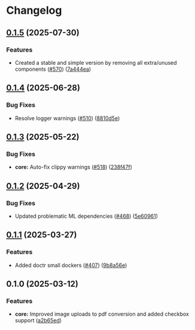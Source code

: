 # Changelog

## [0.1.5](https://github.com/lumina-ai-inc/chunkr/compare/chunkr-services-v0.1.4...chunkr-services-v0.1.5) (2025-07-30)


### Features

* Created a stable and simple version by removing all extra/unused components ([#570](https://github.com/lumina-ai-inc/chunkr/issues/570)) ([7a444ea](https://github.com/lumina-ai-inc/chunkr/commit/7a444eac4cab1e4f811997fc513a9f2db97aa5b3))

## [0.1.4](https://github.com/lumina-ai-inc/chunkr/compare/chunkr-services-v0.1.3...chunkr-services-v0.1.4) (2025-06-28)


### Bug Fixes

* Resolve logger warnings ([#510](https://github.com/lumina-ai-inc/chunkr/issues/510)) ([8810d5e](https://github.com/lumina-ai-inc/chunkr/commit/8810d5ec1ce03c12daa1bee98afed3fb2386cf5a))

## [0.1.3](https://github.com/lumina-ai-inc/chunkr/compare/chunkr-services-v0.1.2...chunkr-services-v0.1.3) (2025-05-22)


### Bug Fixes

* **core:** Auto-fix clippy warnings ([#518](https://github.com/lumina-ai-inc/chunkr/issues/518)) ([238f47f](https://github.com/lumina-ai-inc/chunkr/commit/238f47fdaf5d2e62d12448424d1018eb1803b8f8))

## [0.1.2](https://github.com/lumina-ai-inc/chunkr/compare/chunkr-services-v0.1.1...chunkr-services-v0.1.2) (2025-04-29)


### Bug Fixes

* Updated problematic ML dependencies ([#468](https://github.com/lumina-ai-inc/chunkr/issues/468)) ([5e60961](https://github.com/lumina-ai-inc/chunkr/commit/5e6096122d333b832c8fff1437cb47f70979683e))

## [0.1.1](https://github.com/lumina-ai-inc/chunkr/compare/chunkr-services-v0.1.0...chunkr-services-v0.1.1) (2025-03-27)


### Features

* Added doctr small dockers ([#407](https://github.com/lumina-ai-inc/chunkr/issues/407)) ([9b8a56e](https://github.com/lumina-ai-inc/chunkr/commit/9b8a56e273f39aa15d3001c6f7ccb707900dd584))

## 0.1.0 (2025-03-12)


### Features

* **core:** Improved image uploads to pdf conversion and added checkbox support ([a2b65ed](https://github.com/lumina-ai-inc/chunkr/commit/a2b65ed182dcc07af1bccc5b4e98dec3a3335ed8))
